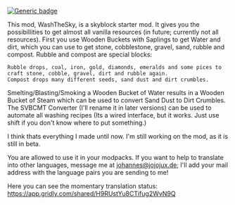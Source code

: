 [![Generic badge](https://img.shields.io/badge/Availible%20on-curseforge-green.svg)](https://www.curseforge.com/minecraft/mc-mods/washthesky)

This mod, WashTheSky, is a skyblock starter mod. It gives you the possibillities to get almost all vanilla resources (in future; currently not all resources).
First you use Wooden Buckets with Saplings to get Water and dirt, which you can use to get stone, cobblestone, gravel, sand, rubble and compost.
Rubble and compost are special blocks:

    Rubble drops, coal, iron, gold, diamonds, emeralds and some pices to craft stone, cobble, gravel, dirt and rubble again.
    Compost drops many different seeds, sand dust and dirt crumbles.

Smelting/Blasting/Smoking a Wooden Bucket of Water results in a Wooden Bucket of Steam which can be used to convert Sand Dust to Dirt Crumbles.
The SVBCMT Converter (I'll rename it in later versions) can be used to automate all washing recipes (Its a wired interface, but it works. Just use shift if you don't know where to put something.)

I think thats everything I made until now. I'm still working on the mod, as it is still in beta.

 

You are allowed to use it in your modpacks.
If you want to help to translate into other languages, message me at johannes@jojojux.de; I'll add your mail address with the language pairs you are sending to me!

Here you can see the momentary translation status: https://app.gridly.com/shared/H9RUstYu8CTifug2WvN9Q
